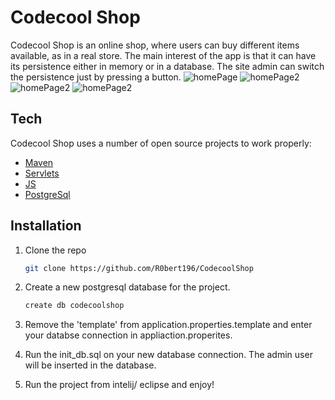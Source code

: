 # Codecool Shop


Codecool Shop is an online shop, where users can buy different items available, as in a real store. The main interest of the app is that it can have its persistence either in memory or in a database. The site admin can switch the persistence just by pressing a button.
![homePage](https://i.imgur.com/QSncvll.png) 
![homePage2](https://user-images.githubusercontent.com/89275915/171204162-40637ac4-8a21-460a-ada7-f3c277c51a1a.png)
![homePage2](https://i.imgur.com/LdRE5X9.png)
![homePage2](https://i.imgur.com/a6gQxDn.png)



## Tech

Codecool Shop uses a number of open source projects to work properly:

- [Maven]
- [Servlets]
- [JS]
- [PostgreSql]

## Installation

1. Clone the repo
     ```sh
    git clone https://github.com/R0bert196/CodecoolShop
    ```

2.  Create a new postgresql database for the project.
    ```sh
    create db codecoolshop
    ```

3. Remove the 'template' from application.properties.template and enter your databse connection in appliaction.properites.


4. Run the init_db.sql on your new database connection. The admin user will be inserted in the database.
 
5. Run the project from intelij/ eclipse and enjoy!


[JS]: https://www.javascript.com/
[Maven]: https://maven.apache.org/
[Servlets]: https://www.geeksforgeeks.org/introduction-java-servlets/
[PostgreSQL]: https://www.postgresql.org/
